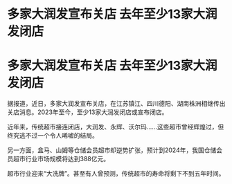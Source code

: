 # 多家大润发宣布关店 去年至少13家大润发闭店

# 多家大润发宣布关店 去年至少13家大润发闭店

据报道，近日，多家大润发宣布关店，在江苏镇江、四川德阳、湖南株洲相继传出关店消息。2023年至今，至少13家大润发闭店或宣布闭店。

近年来，传统超市接连闭店，大润发、永辉、沃尔玛......这些超市曾经辉煌过，但终究逃不过一个令人唏嘘的结局。

另一方面，盒马、山姆等仓储会员超市却逆势扩张，预计到2024年，我国仓储会员超市行业市场规模将达到388亿元。

超市行业迎来“大洗牌”。甚至有人曾预测，传统超市的寿命将剩下不到五年时间。

